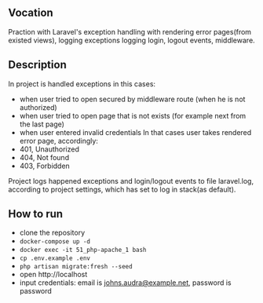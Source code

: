 ## Vocation
Praction with Laravel's exception handling with rendering error pages(from existed views), logging exceptions
logging login, logout events, middleware.

## Description
In project is handled exceptions in this cases:
* when user tried to open secured by middleware route (when he is not authorized)
* when user tried to open page that is not exists (for example next from the last page)
* when user entered invalid credentials
In that cases user takes rendered error page, accordingly:
* 401, Unauthorized
* 404, Not found
* 403, Forbidden

Project logs happened exceptions and login/logout events to file laravel.log, according to project
settings, which has set to log in stack(as default).

## How to run
* clone the repository
* ```docker-compose up -d```
* ```docker exec -it 51_php-apache_1 bash```
* ```cp .env.example .env``` 
* ```php artisan migrate:fresh --seed```
* open http://localhost
* input credentials: email is johns.audra@example.net, password is password


